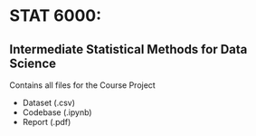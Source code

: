# STAT 6000:
## Intermediate Statistical Methods for Data Science

Contains all files for the Course Project
- Dataset (.csv)
- Codebase (.ipynb)
- Report (.pdf)
